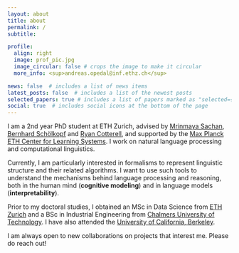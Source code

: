 ```yaml
---
layout: about
title: about
permalink: /
subtitle: 

profile:
  align: right
  image: prof_pic.jpg
  image_circular: false # crops the image to make it circular
  more_info: <sup>andreas.opedal@inf.ethz.ch</sup>

news: false  # includes a list of news items
latest_posts: false  # includes a list of the newest posts
selected_papers: true # includes a list of papers marked as "selected={true}"
social: true  # includes social icons at the bottom of the page
---
```


I am a 2nd year PhD student at ETH Zurich, advised by [Mrinmaya Sachan](https://www.mrinmaya.io/), [Bernhard Schölkopf](https://is.mpg.de/~bs) and [Ryan Cotterell](https://rycolab.io/), and supported by the [Max Planck ETH Center for Learning Systems](https://learning-systems.org/). I work on natural language processing and computational linguistics.

Currently, I am particularly interested in formalisms to represent linguistic structure and their related algorithms. I want to use such tools to understand the mechanisms behind language processing and reasoning, both in the human mind (**cognitive modeling**) and in language models (**interpretability**). 

Prior to my doctoral studies, I obtained an MSc in Data Science from [ETH Zurich](https://ethz.ch/en.html) and a BSc in Industrial Engineering from [Chalmers University of Technology](https://www.chalmers.se/en/). I have also attended the [University of California, Berkeley](https://www.berkeley.edu/).

I am always open to new collaborations on projects that interest me. Please do reach out!